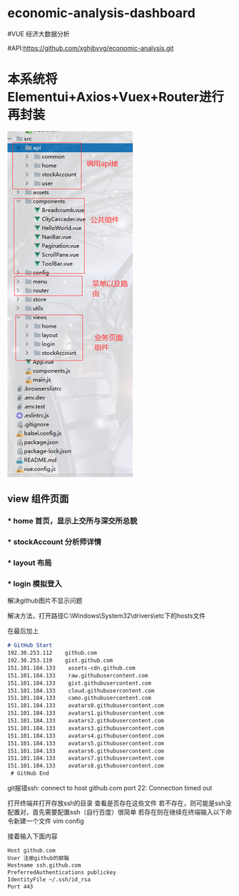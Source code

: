 # economic-analysis-dashboard 
#VUE  经济大数据分析

#API:https://github.com/xghjbvvg/economic-analysis.git

# 本系统将Elementui+Axios+Vuex+Router进行再封装
![avatar](https://github.com/xghjbvvg/economic-analysis-dashboard/blob/main/layout.png)

## view 组件页面

### * home 首页，显示上交所与深交所总貌

### * stockAccount 分析师详情

### * layout 布局

### * login 模拟登入



解决github图片不显示问题

解决方法，打开路径C:\Windows\System32\drivers\etc下的hosts文件

在最后加上
``` markdown
# GitHub Start 
192.30.253.112    github.com 
192.30.253.119    gist.github.com
151.101.184.133    assets-cdn.github.com
151.101.184.133    raw.githubusercontent.com
151.101.184.133    gist.githubusercontent.com
151.101.184.133    cloud.githubusercontent.com
151.101.184.133    camo.githubusercontent.com
151.101.184.133    avatars0.githubusercontent.com
151.101.184.133    avatars1.githubusercontent.com
151.101.184.133    avatars2.githubusercontent.com
151.101.184.133    avatars3.githubusercontent.com
151.101.184.133    avatars4.githubusercontent.com
151.101.184.133    avatars5.githubusercontent.com
151.101.184.133    avatars6.githubusercontent.com
151.101.184.133    avatars7.githubusercontent.com
151.101.184.133    avatars8.githubusercontent.com
 # GitHub End
 ```
git报错ssh: connect to host github.com port 22: Connection timed out

打开终端并打开存放ssh的目录
查看是否存在这些文件 若不存在，则可能是ssh没配置对，首先需要配置ssh（自行百度）很简单
若存在则在继续在终端输入以下命令新建一个文件
vim config

接着输入下面内容
```
Host github.com
User 注册github的邮箱
Hostname ssh.github.com
PreferredAuthentications publickey
IdentityFile ~/.ssh/id_rsa
Port 443
```
